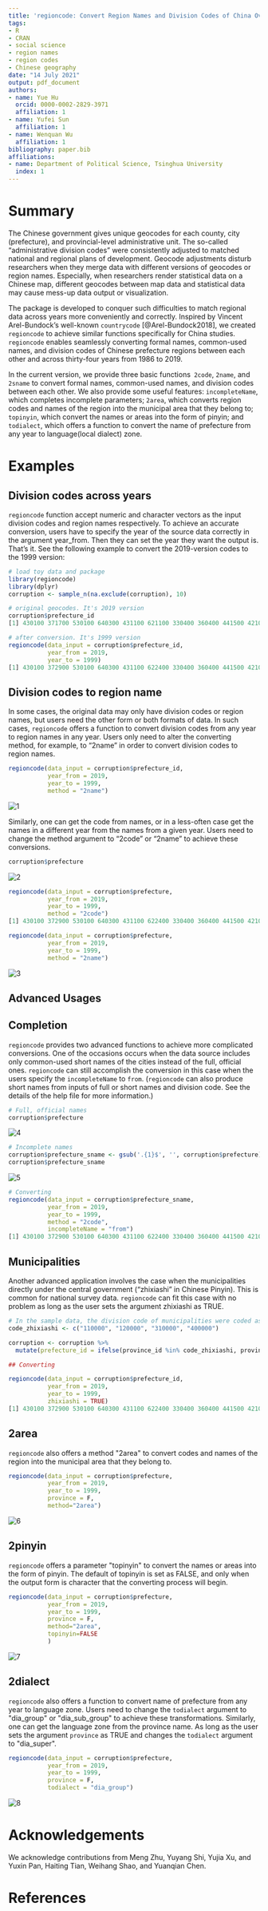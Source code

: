 ```yaml
---
title: 'regioncode: Convert Region Names and Division Codes of China Over Years'
tags:
- R
- CRAN
- social science
- region names
- region codes
- Chinese geography
date: "14 July 2021"
output: pdf_document
authors:
- name: Yue Hu
  orcid: 0000-0002-2829-3971
  affiliation: 1
- name: Yufei Sun
  affiliation: 1
- name: Wenquan Wu
  affiliation: 1
bibliography: paper.bib
affiliations:
- name: Department of Political Science, Tsinghua University
  index: 1
---
```


# Summary

The Chinese government gives unique geocodes for each county, city (prefecture), and provincial-level administrative unit. The so-called “administrative division codes” were consistently adjusted to matched national and regional plans of development. Geocode adjustments disturb researchers when they merge data with different versions of geocodes or region names. Especially, when researchers render statistical data on a Chinese map, different geocodes between map data and statistical data may cause mess-up data output or visualization.

The package is developed to conquer such difficulties to match regional data across years more conveniently and correctly. Inspired by Vincent Arel-Bundock’s well-known `countrycode` [@Arel-Bundock2018], we created `regioncode` to achieve similar functions specifically for China studies. `regioncode` enables seamlessly converting formal names, common-used names, and division codes of Chinese prefecture regions between each other and across thirty-four years from 1986 to 2019.

In the current version, we provide three basic functions` 2code`, `2name`, and `2sname` to convert formal names, common-used names, and division codes between each other. We also provide some useful features: `incompleteName`, which completes incomplete parameters; `2area`, which converts region codes and names of the region into the municipal area that they belong to; `topinyin`, which convert the names or areas into the form of pinyin; and `todialect`, which offers a function to convert the name of prefecture from any year to language(local dialect) zone.

# Examples

## Division codes across years

`regioncode` function accept numeric and character vectors as the input division codes and region names respectively. To achieve an accurate conversion, users have to specify the year of the source data correctly in the argument year_from. Then they can set the year they want the output is. That’s it. See the following example to convert the 2019-version codes to the 1999 version:

```R
# load toy data and package
library(regioncode)
library(dplyr)
corruption <- sample_n(na.exclude(corruption), 10)

# original geocodes. It's 2019 version
corruption$prefecture_id
[1] 430100 371700 530100 640300 431100 621100 330400 360400 441500 421000

# after conversion. It's 1999 version
regioncode(data_input = corruption$prefecture_id, 
           year_from = 2019,
           year_to = 1999)
[1] 430100 372900 530100 640300 431100 622400 330400 360400 441500 421000
```

## Division codes to region name

In some cases, the original data may only have division codes or region names, but users need the other form or both formats of data. In such cases, `regioncode` offers a function to convert division codes from any year to region names in any year. Users only need to alter the converting method, for example, to “2name” in order to convert division codes to region names.

```R
regioncode(data_input = corruption$prefecture_id, 
           year_from = 2019,
           year_to = 1999, 
           method = "2name")
```

![1](https://user-images.githubusercontent.com/39488085/127020565-06f00748-aafc-4490-9ff2-305f104ff595.png)

Similarly, one can get the code from names, or in a less-often case get the names in a different year from the names from a given year. Users need to change the method argument to “2code” or “2name” to achieve these conversions.

```R
corruption$prefecture
```
![2](https://user-images.githubusercontent.com/39488085/127021257-286da69d-7729-42f1-8862-b34c8f57d33e.png)

```R
regioncode(data_input = corruption$prefecture, 
           year_from = 2019,
           year_to = 1999, 
           method = "2code")
[1] 430100 372900 530100 640300 431100 622400 330400 360400 441500 421000

regioncode(data_input = corruption$prefecture, 
           year_from = 2019,
           year_to = 1999, 
           method = "2name")
```
![3](https://user-images.githubusercontent.com/39488085/127021422-2429558f-14aa-49d1-af38-74dc91c5da01.png)
## Advanced Usages

## Completion

`regioncode` provides two advanced functions to achieve more complicated conversions. One of the occasions occurs when the data source includes only common-used short names of the cities instead of the full, official ones. `regioncode` can still accomplish the conversion in this case when the users specify the `incompleteName` to `from`. (`regioncode` can also produce short names from inputs of full or short names and division code. See the details of the help file for more information.)

```R
# Full, official names
corruption$prefecture
```
![4](https://user-images.githubusercontent.com/39488085/127021654-35afd8c2-db21-4918-b60e-75bb51996ece.png)
```R
# Incomplete names
corruption$prefecture_sname <- gsub('.{1}$', '', corruption$prefecture)
corruption$prefecture_sname
```
![5](https://user-images.githubusercontent.com/39488085/127021692-4cf7b063-4658-4d32-a452-bd5f92297a17.png)
```R
# Converting
regioncode(data_input = corruption$prefecture_sname, 
           year_from = 2019,
           year_to = 1999, 
           method = "2code",
           incompleteName = "from")
[1] 430100 372900 530100 640300 431100 622400 330400 360400 441500 421000
```

## Municipalities

Another advanced application involves the case when the municipalities directly under the central government (“zhixiashi” in Chinese Pinyin). This is common for national survey data. `regioncode` can fit this case with no problem as long as the user sets the argument zhixiashi as TRUE.

```R
# In the sample data, the division code of municipalities were coded as NA. Filling the codes of municipalities with their provinces' codes.
code_zhixiashi <- c("110000", "120000", "310000", "400000")

corruption <- corruption %>% 
  mutate(prefecture_id = ifelse(province_id %in% code_zhixiashi, province_id, prefecture_id))

## Converting

regioncode(data_input = corruption$prefecture_id, 
           year_from = 2019,
           year_to = 1999,
           zhixiashi = TRUE)
[1] 430100 372900 530100 640300 431100 622400 330400 360400 441500 421000
```

## 2area
`regioncode` also offers a method "2area" to convert codes and names of the region into the municipal area that they belong to. 

```R
regioncode(data_input = corruption$prefecture, 
           year_from = 2019,
           year_to = 1999, 
           province = F,
           method="2area")
```
![6](https://user-images.githubusercontent.com/39488085/127021722-133556f9-ed91-49dd-9b82-20d1a34480c9.png)
## 2pinyin
`regioncode` offers a parameter "topinyin" to convert the names or areas into the form of pinyin. The default of topinyin is set as FALSE, and only when the output form is character that the converting process will begin.

```r
regioncode(data_input = corruption$prefecture, 
           year_from = 2019,
           year_to = 1999, 
           province = F,
           method="2area",
           topinyin=FALSE
           )

```
![7](https://user-images.githubusercontent.com/39488085/127021764-6322d173-6fd4-4d66-8846-2044aecdc896.png)
## 2dialect 
`regioncode` also offers a function to convert name of prefecture from any year to language zone.
Users need to change the `todialect` argument to "dia_group" or "dia_sub_group" to achieve these transformations.
Similarly, one can get the language zone from the province name.
As long as the user sets the argument `province` as TRUE and changes the `todialect` argument to "dia_super".

```r
regioncode(data_input = corruption$prefecture, 
           year_from = 2019,
           year_to = 1999, 
           province = F,
           todialect = "dia_group")
```
![8](https://user-images.githubusercontent.com/39488085/127021793-22f417ce-ebd9-4d9b-86b1-06c418dd4576.png)
# Acknowledgements

We acknowledge contributions from Meng Zhu, Yuyang Shi, Yujia Xu, and Yuxin Pan, Haiting Tian, Weihang Shao, and Yuanqian Chen.

# References

